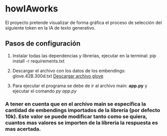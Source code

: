 # howIAworks
El proyecto pretende visualizar de forma gráfica el proceso de selección del siguiente token en la IA de texto generativo.


## Pasos de configuración

1. Instalar todas las dependencias y librerías, ejecutar en la terminal: pip install -r requirements.txt

2. Descargar el archivo con los datos de los embendings: glove.42B.300d.txt [Descargar archivo glove]([https://www.luisllamas.es](https://downloads.cs.stanford.edu/nlp/data/glove.42B.300d.zip))

3. Para ejecutar el programa se debe de ir al archivo main: **app.py** y ejecutar el comando *py app.py*

### A tener en cuenta que en el archivo main se específica la cantidad de embendings importados de la librería (por defecto 10k). Este valor se puede modificar tanto como se quiera, cuantos mas valores se importen de la líbreria la respuesta es mas acertada.

